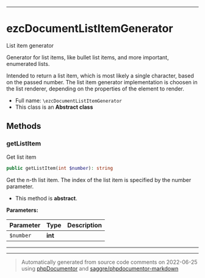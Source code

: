 ***

# ezcDocumentListItemGenerator

List item generator

Generator for list items, like bullet list items, and more important,
enumerated lists.

Intended to return a list item, which is most likely a single character,
based on the passed number. The list item generator implementation is
choosen in the list renderer, depending on the properties of the element to
render.

* Full name: `\ezcDocumentListItemGenerator`
* This class is an **Abstract class**




## Methods


### getListItem

Get list item

```php
public getListItem(int $number): string
```

Get the n-th list item. The index of the list item is specified by the
number parameter.


* This method is **abstract**.



**Parameters:**

| Parameter | Type | Description |
|-----------|------|-------------|
| `$number` | **int** |  |




***


***
> Automatically generated from source code comments on 2022-06-25 using [phpDocumentor](http://www.phpdoc.org/) and [saggre/phpdocumentor-markdown](https://github.com/Saggre/phpDocumentor-markdown)
